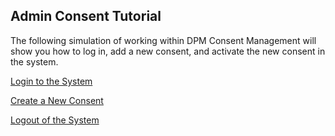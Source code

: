 ## Admin Consent Tutorial

The following simulation of working within DPM Consent Management will show you how to log in, add a new consent, and activate the new consent in the system.

[Login to the System](/articles/demo_project/DPM_Demo_Project/08_Consent/03_02_Admin_Consent_Login.md)

[Create a New Consent](/articles/demo_project/DPM_Demo_Project/08_Consent/03_03_Admin_Create_New_Consent.md)

[Logout of the System](/articles/demo_project/DPM_Demo_Project/08_Consent/03_04_Admin_Consent_Logout.md)
